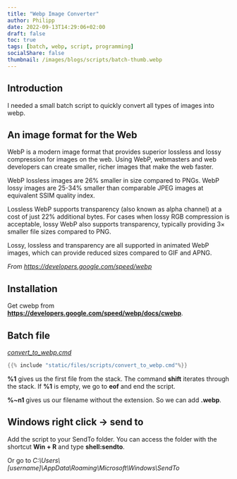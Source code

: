 ```yaml
---
title: "Webp Image Converter"
author: Philipp
date: 2022-09-13T14:29:06+02:00
draft: false
toc: true
tags: [batch, webp, script, programming]
socialShare: false
thumbnail: /images/blogs/scripts/batch-thumb.webp
---
```


## Introduction

I needed a small batch script to quickly convert all types of images into webp.

## An image format for the Web

WebP is a modern image format that provides superior lossless and lossy compression for images on the web. Using WebP, webmasters and web developers can create smaller, richer images that make the web faster.

WebP lossless images are 26% smaller in size compared to PNGs. WebP lossy images are 25-34% smaller than comparable JPEG images at equivalent SSIM quality index.

Lossless WebP supports transparency (also known as alpha channel) at a cost of just 22% additional bytes. For cases when lossy RGB compression is acceptable, lossy WebP also supports transparency, typically providing 3× smaller file sizes compared to PNG.

Lossy, lossless and transparency are all supported in animated WebP images, which can provide reduced sizes compared to GIF and APNG.

*From https://developers.google.com/speed/webp*

## Installation

Get cwebp from **https://developers.google.com/speed/webp/docs/cwebp**.

## Batch file
[*convert_to_webp.cmd*](/files/scripts/convert_to_webp.cmd)
```c
{{% include "static/files/scripts/convert_to_webp.cmd"%}}
```

**%1** gives us the first file from the stack. The command **shift** iterates through the stack. If **%1** is empty, we go to **eof** and end the script.

**%~n1** gives us our filename without the extension. So we can add **.webp**.

## Windows right click -> send to

Add the script to your SendTo folder.
You can access the folder with the shortcut **Win + R** and type **shell:sendto**.

Or go to *C:\Users\\[username]\AppData\Roaming\Microsoft\Windows\SendTo*
